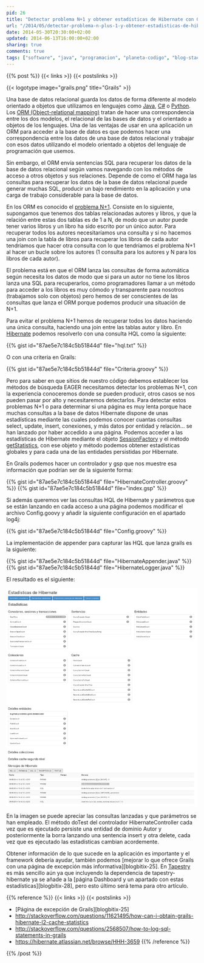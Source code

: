 ```yaml
---
pid: 26
title: "Detectar problema N+1 y obtener estadísticas de Hibernate con Grails"
url: "/2014/05/detectar-problema-n-plus-1-y-obtener-estadisticas-de-hibernate-con-grails/"
date: 2014-05-30T20:30:00+02:00
updated: 2014-06-13T16:00:00+02:00
sharing: true
comments: true
tags: ["software", "java", "programacion", "planeta-codigo", "blog-stack"]
---
```


{{% post %}}
{{< links >}}
{{< postslinks >}}

{{< logotype image="grails.png" title="Grails" >}}

Una base de datos relacional guarda los datos de forma diferente al modelo orientado a objetos que utilizamos en lenguajes como [Java](http://www.oracle.com/us/technologies/java/overview/index.html), [C#](http://www.microsoft.com/net) o [Python](https://www.python.org/). Los [ORM (Object-relational mapping)](https://en.wikipedia.org/wiki/Object-relational_mapping) tratan de hacer una correspondencia entre los dos modelos, el relacional de las bases de datos y el orientado a objetos de los lenguajes. Una de las ventajas de usar en una aplicación un ORM para acceder a la base de datos es que podemos hacer una correspondencia entre los datos de una base de datos relacional y trabajar con esos datos utilizando el modelo orientado a objetos del lenguaje de programación que usemos.

Sin embargo, el ORM envía sentencias SQL para recuperar los datos de la base de datos relacional según vamos navegando con los métodos de acceso a otros objetos y sus relaciones. Depende de como el ORM haga las consultas para recuperar los datos de la base de datos relacional puede generar muchas SQL, producir un bajo rendimiento en la aplicación y una carga de trabajo considerable para la base de datos.

En los ORM es conocido el [problema N+1](http://stackoverflow.com/questions/97197/what-is-the-n1-selects-issue). Consiste en lo siguiente, supongamos que tenemos dos tablas relacionadas autores y libros, y que la relación entre estas dos tablas es de 1 a N, de modo que un autor puede tener varios libros y un libro ha sido escrito por un único autor. Para recuperar todos los autores necesitaríamos una consulta y si no hacemos una join con la tabla de libros para recuperar los libros de cada autor tendríamos que hacer otra consulta  con lo que tendríamos el problema N+1 al hacer un bucle sobre los autores (1 consulta para los autores y N para los libros de cada autor).

El problema está en que el ORM lanza las consultas de forma automática según necesita los datos de modo que si para un autor no tiene los libros lanza una SQL para recuperarlos, como programadores llamar a un método para acceder a los libros es muy cómodo y transparente para nosotros (trabajamos solo con objetos) pero hemos de ser conscientes de las consultas que lanza el ORM porque podemos producir una situación de N+1.

Para evitar el problema N+1 hemos de recuperar todos los datos haciendo una única consulta, haciendo una join entre las tablas autor y libro. En [Hibernate](http://hibernate.org/) podemos resolverlo con una consulta HQL como la siguiente:

{{% gist id="87ae5e7c184c5b51844d" file="hql.txt" %}}

O con una criteria en Grails:

{{% gist id="87ae5e7c184c5b51844d" file="Criteria.groovy" %}}

Pero para saber en que sitios de nuestro código debemos establecer los métodos de búsqueda EAGER necesitamos detectar los problemas N+1, con la experiencia conoceremos donde se pueden producir, otros casos se nos pueden pasar por alto y necesitaremos detectarlos. Para detectar estos problemas N+1 o para determinar si una página es muy lenta porque hace muchas consultas a la base de datos Hibernate dispone de unas estadísticas mediante las cuales podemos conocer cuantas consultas select, update, insert, conexiones, y más datos por entidad y relación... se han lanzado por haber accedido a una página. Podemos acceder a las estadísticas de Hibernate mediante el objeto [SessionFactory](https://docs.jboss.org/hibernate/orm/4.3/javadocs/org/hibernate/SessionFactory.html) y el método [getStatistics](https://docs.jboss.org/hibernate/orm/4.3/javadocs/org/hibernate/SessionFactory.html#getStatistics%28%29), con ese objeto y método podemos obtener estadísticas globales y para cada una de las entidades persistidas por Hibernate.

En Grails podemos hacer un controlador y gsp que nos muestre esa información que podrían ser de la siguiente forma:

{{% gist id="87ae5e7c184c5b51844d" file="HibernateController.groovy" %}}
{{% gist id="87ae5e7c184c5b51844d" file="index.gsp" %}}

Si además queremos ver las consultas HQL de Hibernate y parámetros que se están lanzando en cada acceso a una página podemos modificar el archivo Config.goovy y añadir la siguiente configuración en el apartado log4j:

{{% gist id="87ae5e7c184c5b51844d" file="Config.groovy" %}}

La implementación de appender para capturar las HQL que lanza grails es la siguiente:

{{% gist id="87ae5e7c184c5b51844d" file="HibernateAppender.java" %}}
{{% gist id="87ae5e7c184c5b51844d" file="HibernateLogger.java" %}}

El resultado es el siguiente:

<div class="media" style="text-align: center;">
	<a href="assets/images/custom/posts/26/grails-hibernate-statistics.png" title="Estadísticas de Hibernate en Grails"><img src="assets/images/custom/posts/26/grails-hibernate-statistics.png"></a>
</div>

En la imagen se puede apreciar las consultas lanzadas y que parámetros se han empleado. El método doTest del controlador HibernateController cada vez que es ejecutado persiste una entidad de dominio Autor y posteriormente la borra lanzando una sentencia insert y otra delete, cada vez que es ejecutado las estadísticas cambian acordemente.

Obtener información de lo que sucede en la aplicación es importante y el framework debería ayudar, también podemos [mejorar lo que ofrece Grails con una página de excepción más informativa][blogbitix-25]. En [Tapestry](http://tapestry.apache.org/) es más sencillo aún ya que incluyendo la dependencia de tapestry-hibernate ya se añade a la [página Dashboard y un apartado con estas estadísticas][blogbitix-28], pero esto último será tema para otro artículo.

{{% reference %}}
{{< links >}}
{{< postslinks >}}
* [Página de excepción de Grails][blogbitix-25]
* http://stackoverflow.com/questions/11621495/how-can-i-obtain-grails-hibernate-l2-cache-statistics<br>
* http://stackoverflow.com/questions/2568507/how-to-log-sql-statements-in-grails<br>
* https://hibernate.atlassian.net/browse/HHH-3659
{{% /reference %}}

{{% /post %}}
